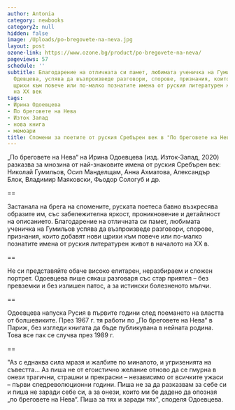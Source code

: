 ```yaml
---
author: Antonia
category: newbooks
category2: null
hidden: false
image: /Uploads/po-bregovete-na-neva.jpg
layout: post
ozone-link: https://www.ozone.bg/product/po-bregovete-na-neva/
pageviews: 57
schedule: ''
subtitle: Благодарение на отличната си памет, любимата ученичка на Гумильов - Ирина
  Одевцева, успява да възпроизведе разговори, спорове, признания, които добавят нови
  щрихи към повече или по-малко познатите имена от руския литературен живот в началото
  на XX век
tags:
- Ирина Одоевцева
- По бреговете на Нева
- Изток Запад
- нова книга
- мемоари
title: Спомени за поетите от руския Сребърен век в "По бреговете на Нева"
---
```


„По бреговете на Нева“ на Ирина Одоевцева (изд. Изток-Запад, 2020) разказва за мнозина от най-знаковите имена от руския Сребърен век: Николай Гумильов, Осип Манделщам, Анна Ахматова, Александър Блок, Владимир Маяковски, Фьодор Сологуб и др.

\==

Застанала на брега на спомените, руската поетеса бавно възкресява образите им, със забележителна яркост, проникновение и детайлност на описанието. Благодарение на отличната си памет, любимата ученичка на Гумильов  успява да възпроизведе разговори, спорове, признания, които добавят нови щрихи към повече или по-малко познатите имена от руския литературен живот в началото на XX в. 

\==

Не си представяйте обаче високо елитарен, неразбираем и сложен портрет. Одоевцева пише сякаш разговаря със стар приятел – без превземки и без излишен патос, а за истински болезненото мълчи.

\==

Одоевцева напуска Русия в първите години след поемането на властта от болшевиките. През 1967 г. тя работи по „По бреговете на Нева“ в Париж, без изгледи книгата да бъде публикувана в нейната родина. Това все пак се случва през 1989 г.  

\==

"Аз с еднаква сила мразя и жалбите по миналото, и угризенията на съвестта… Аз пиша не от егоистично желание отново да се гмурна в онези трагични, страшни и прекрасни – независимо от всичките ужаси – първи следреволюционни години. Пиша не за да разказвам за себе си и пиша не заради себе си, а за онези, които ми бе дадено да опозная „по бреговете на Нева“. Пиша за тях и заради тях", споделя Одоевцева.